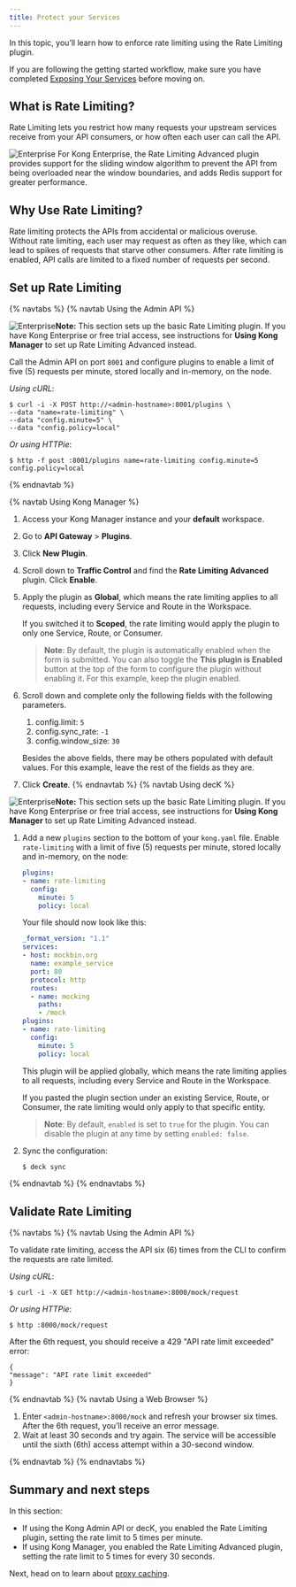 ```yaml
---
title: Protect your Services
---
```

In this topic, you’ll learn how to enforce rate limiting using the Rate Limiting plugin.

If you are following the getting started workflow, make sure you have completed [Exposing Your Services](/getting-started-guide/{{page.kong_version}}/expose-services) before moving on.

## What is Rate Limiting?

Rate Limiting lets you restrict how many requests your upstream services receive from your API consumers, or how often each user can call the API.

<div class="alert alert-ee">
<img class="no-image-expand" src="/assets/images/icons/icn-enterprise-grey.svg" alt="Enterprise" /> For Kong Enterprise, the Rate Limiting Advanced plugin provides support for the sliding window algorithm to prevent the API from being overloaded near the window boundaries, and adds Redis support for greater performance.
</div>

## Why Use Rate Limiting?

Rate limiting protects the APIs from accidental or malicious overuse. Without rate limiting, each user may request as often as they like, which can lead to spikes of requests that starve other consumers. After rate limiting is enabled, API calls are limited to a fixed number of requests per second.

## Set up Rate Limiting

{% navtabs %}
{% navtab Using the Admin API %}

<div class="alert alert-ee">
<img class="no-image-expand" src="/assets/images/icons/icn-enterprise-grey.svg" alt="Enterprise" /><strong>Note:</strong> This section sets up the basic Rate Limiting plugin. If you have Kong Enterprise or free trial access, see instructions for <strong>Using Kong Manager</strong> to set up Rate Limiting Advanced instead.
</div>

Call the Admin API on port `8001` and configure plugins to enable a limit of five (5) requests per minute, stored locally and in-memory, on the node.

*Using cURL*:
```
$ curl -i -X POST http://<admin-hostname>:8001/plugins \
--data "name=rate-limiting" \
--data "config.minute=5" \
--data "config.policy=local"
```
*Or using HTTPie*:
```
$ http -f post :8001/plugins name=rate-limiting config.minute=5 config.policy=local
```
{% endnavtab %}

{% navtab Using Kong Manager %}

1. Access your Kong Manager instance and your **default** workspace.

2. Go to **API Gateway** > **Plugins**.

3. Click **New Plugin**.

4. Scroll down to **Traffic Control** and find the **Rate Limiting Advanced** plugin. Click **Enable**.

5. Apply the plugin as **Global**, which means the rate limiting applies to all requests, including every Service and Route in the Workspace.

    If you switched it to **Scoped**, the rate limiting would apply the plugin to only one Service, Route, or Consumer.

    > **Note**: By default, the plugin is automatically enabled when the form is submitted. You can also toggle the **This plugin is Enabled** button at the top of the form to configure the plugin without enabling it. For this example, keep the plugin enabled.

6. Scroll down and complete only the following fields with the following parameters.
    1. config.limit: `5`
    2. config.sync_rate: `-1`
    3. config.window_size: `30`

    Besides the above fields, there may be others populated with default values. For this example, leave the rest of the fields as they are.

7. Click **Create**.
{% endnavtab %}
{% navtab Using decK %}

<div class="alert alert-ee">
<img class="no-image-expand" src="/assets/images/icons/icn-enterprise-grey.svg" alt="Enterprise" /><strong>Note:</strong> This section sets up the basic Rate Limiting plugin. If you have Kong Enterprise or free trial access, see instructions for <strong>Using Kong Manager</strong> to set up Rate Limiting Advanced instead.
</div>

1. Add a new `plugins` section to the bottom of your `kong.yaml` file. Enable
`rate-limiting` with a limit of five (5) requests per minute, stored locally
and in-memory, on the node:

    ``` yaml
    plugins:
    - name: rate-limiting
      config:
        minute: 5
        policy: local
    ```

    Your file should now look like this:

    ``` yaml
    _format_version: "1.1"
    services:
    - host: mockbin.org
      name: example_service
      port: 80
      protocol: http
      routes:
      - name: mocking
        paths:
        - /mock
    plugins:
    - name: rate-limiting
      config:
        minute: 5
        policy: local
    ```

    This plugin will be applied globally, which means the rate limiting
    applies to all requests, including every Service and Route in the Workspace.

    If you pasted the plugin section under an existing Service, Route, or
    Consumer, the rate limiting would only apply to that specific
    entity.

    >**Note**: By default, `enabled` is set to `true` for the plugin. You can
    disable the plugin at any time by setting `enabled: false`.

2. Sync the configuration:

    ``` bash
    $ deck sync
    ```

{% endnavtab %}
{% endnavtabs %}


## Validate Rate Limiting

{% navtabs %}
{% navtab Using the Admin API %}

To validate rate limiting, access the API six (6) times from the CLI to confirm the requests are rate limited.

*Using cURL*:
```
$ curl -i -X GET http://<admin-hostname>:8000/mock/request
```
*Or using HTTPie*:
```
$ http :8000/mock/request
```

After the 6th request, you should receive a 429 "API rate limit exceeded" error:
```
{
"message": "API rate limit exceeded"
}
```
{% endnavtab %}
{% navtab Using a Web Browser %}

1. Enter `<admin-hostname>:8000/mock` and refresh your browser six times.
    After the 6th request, you’ll receive an error message.
2. Wait at least 30 seconds and try again.
    The service will be accessible until the sixth (6th) access attempt within a 30-second window.

{% endnavtab %}
{% endnavtabs %}


## Summary and next steps

In this section:
* If using the Kong Admin API or decK, you enabled the Rate Limiting plugin,
setting the rate limit to 5 times per minute.
* If using Kong Manager, you enabled the Rate Limiting Advanced plugin,
setting the rate limit to 5 times for every 30 seconds.

Next, head on to learn about [proxy caching](/getting-started-guide/{{page.kong_version}}/improve-performance).
